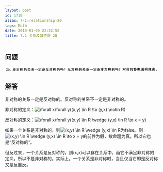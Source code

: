 ```yaml
---
layout: post
id: 1718
alias: 7-1-relationship-20
tags: Math
date: 2013-01-05 22:52:52
title: 7.1 关系及其性质 20
---
```


## 问题

[![image](/user_images/1718-1.png "image")](/user_images/1718-1.png)

## 解答

非对称的关系一定是反对称的。反对称的关系不一定是非对称的。

非对称的定义：![\forall x\forall y((x,y) \in R \to (y,x) \notin R)](http://chart.apis.google.com/chart?cht=tx&chs=1x0&chf=bg,s,FFFFFF00&chco=000000&chl=%5Cforall%20x%5Cforall%20y%28%28x%2Cy%29%20%5Cin%20R%20%5Cto%20%28y%2Cx%29%20%5Cnotin%20R%29)

反对称的定义：![\forall x\forall y((x,y) \in R \wedge (y,x) \in R \to x = y)](http://chart.apis.google.com/chart?cht=tx&chs=1x0&chf=bg,s,FFFFFF00&chco=000000&chl=%5Cforall%20x%5Cforall%20y%28%28x%2Cy%29%20%5Cin%20R%20%5Cwedge%20%28y%2Cx%29%20%5Cin%20R%20%5Cto%20x%20%3D%20y%29)

如果一个关系是非对称的，则![(x,y) \in R \wedge (y,x) \in R](http://chart.apis.google.com/chart?cht=tx&chs=1x0&chf=bg,s,FFFFFF00&chco=000000&chl=%28x%2Cy%29%20%5Cin%20R%20%5Cwedge%20%28y%2Cx%29%20%5Cin%20R)为false。则![(x,y) \in R \wedge (y,x) \in R \to x = y](http://chart.apis.google.com/chart?cht=tx&chs=1x0&chf=bg,s,FFFFFF00&chco=000000&chl=%28x%2Cy%29%20%5Cin%20R%20%5Cwedge%20%28y%2Cx%29%20%5Cin%20R%20%5Cto%20x%20%3D%20y)的前件为假，故命题为真。所以它也是“反对称的”。

但反过来，一个关系是反对称的，则(x,x)可以存在关系中，而它不满足非对称的定义，所以不是非对称的。实际上，一个关系是非对称时，当且仅当它即是反对称又是反自反。
